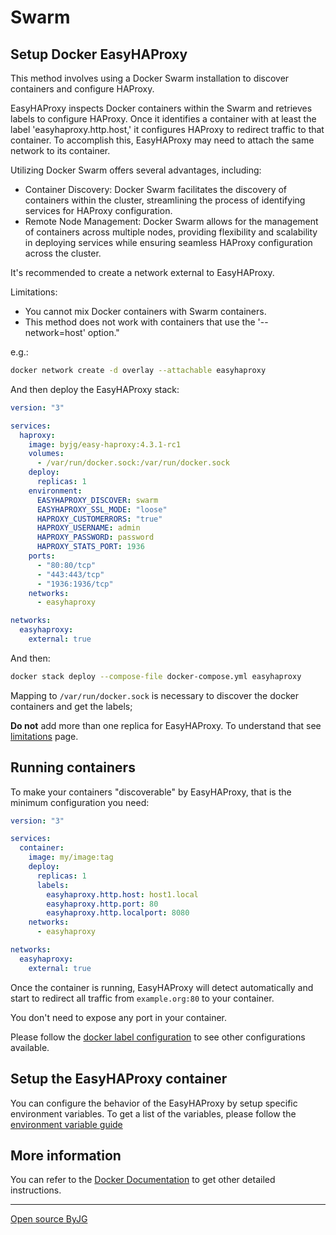 # Swarm

## Setup Docker EasyHAProxy

This method involves using a Docker Swarm installation to discover containers and configure HAProxy.

EasyHAProxy inspects Docker containers within the Swarm and retrieves labels to configure HAProxy. Once it identifies a container with at least the label 'easyhaproxy.http.host,' it configures HAProxy to redirect traffic to that container. To accomplish this, EasyHAProxy may need to attach the same network to its container.

Utilizing Docker Swarm offers several advantages, including:
 - Container Discovery: Docker Swarm facilitates the discovery of containers within the cluster, 
   streamlining the process of identifying services for HAProxy configuration.
 - Remote Node Management: Docker Swarm allows for the management of containers across multiple nodes, 
   providing flexibility and scalability in deploying services while ensuring seamless HAProxy configuration across the cluster.

It's recommended to create a network external to EasyHAProxy.

Limitations:
 - You cannot mix Docker containers with Swarm containers.
 - This method does not work with containers that use the '--network=host' option."

e.g.:

```bash
docker network create -d overlay --attachable easyhaproxy
```

And then deploy the EasyHAProxy stack:

```yaml
version: "3"

services:
  haproxy:
    image: byjg/easy-haproxy:4.3.1-rc1
    volumes:
      - /var/run/docker.sock:/var/run/docker.sock
    deploy:
      replicas: 1
    environment:
      EASYHAPROXY_DISCOVER: swarm
      EASYHAPROXY_SSL_MODE: "loose"
      HAPROXY_CUSTOMERRORS: "true"
      HAPROXY_USERNAME: admin
      HAPROXY_PASSWORD: password
      HAPROXY_STATS_PORT: 1936
    ports:
      - "80:80/tcp"
      - "443:443/tcp"
      - "1936:1936/tcp"
    networks:
      - easyhaproxy

networks:
  easyhaproxy:
    external: true
```

And then:

```bash
docker stack deploy --compose-file docker-compose.yml easyhaproxy
```

Mapping to `/var/run/docker.sock` is necessary to discover the docker containers and get the labels;

**Do not** add more than one replica for EasyHAProxy. To understand that see [limitations](limitations.md) page.

## Running containers

To make your containers "discoverable" by EasyHAProxy, that is the minimum configuration you need:

```yaml
version: "3"

services:
  container:
    image: my/image:tag
    deploy:
      replicas: 1
      labels:
        easyhaproxy.http.host: host1.local
        easyhaproxy.http.port: 80
        easyhaproxy.http.localport: 8080
    networks:
      - easyhaproxy

networks:
  easyhaproxy:
    external: true
```

Once the container is running, EasyHAProxy will detect automatically and start to redirect all traffic from `example.org:80` to your container.

You don't need to expose any port in your container.

Please follow the [docker label configuration](container-labels.md) to see other configurations available.

## Setup the EasyHAProxy container

You can configure the behavior of the EasyHAProxy by setup specific environment variables. To get a list of the variables, please follow the [environment variable guide](environment-variable.md)

## More information

You can refer to the [Docker Documentation](docker.md) to get other detailed instructions.

----
[Open source ByJG](http://opensource.byjg.com)
